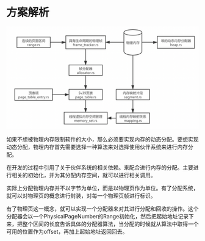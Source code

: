 # 方案解析

![image-20210531142737165](资源文件\实验二.assets\image-20210531142737165.png)

如果不想被物理内存限制软件的大小，那么必须要实现内存的动态分配。要想实现动态分配，物理内存首先需要选择一种算法来对选择使用伙伴系统来进行内存分配。

在开发的过程中引用了关于伙伴系统的相关依赖。来配合进行内存的分配。主要进行相关的初始化，并为其分配内存空间，就可以进行相关调用。

实际上分配物理内存并不以字节为单位，而是以物理页作为单位。有了分配系统，就可以对物理页的概念进行封装，对每一个物理页帧进行标识。

有了物理页这一概念，就可以实现一个分配器来对其进行分配和回收的操作。这个分配器会以一个PhysicalPageNumber的Range初始化，然后把起始地址记录下来，把整个区间的长度告诉具体的分配器算法，当分配的时候就从算法中取得一个可用的位置作为offset，再加上起始地址返回回去。